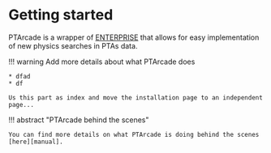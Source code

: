 # Getting started  
PTArcade is a wrapper of [ENTERPRISE] that allows for easy implementation of 
new physics searches in PTAs data.

!!! warning
    Add more details about what PTArcade does

    * dfad
    * df

    Us this part as index and move the installation page to an independent page...

  [ENTERPRISE]: https://github.com/nanograv/enterprise
  [pip]: #with-pip
  [conda]: #with-conda
  [docker]: #with-docker


!!! abstract "PTArcade behind the scenes"

    You can find more details on what PTArcade is doing behind the scenes [here][manual].


  [manual]: https://github.com/nanograv/enterprise
